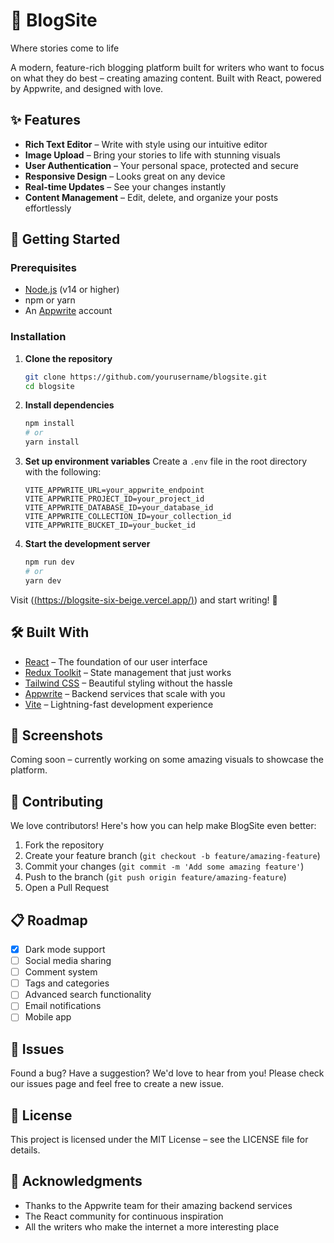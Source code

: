 # 📝 BlogSite

Where stories come to life

A modern, feature-rich blogging platform built for writers who want to focus on what they do best – creating amazing content. Built with React, powered by Appwrite, and designed with love.

## ✨ Features
- **Rich Text Editor** – Write with style using our intuitive editor
- **Image Upload** – Bring your stories to life with stunning visuals
- **User Authentication** – Your personal space, protected and secure
- **Responsive Design** – Looks great on any device
- **Real-time Updates** – See your changes instantly
- **Content Management** – Edit, delete, and organize your posts effortlessly

## 🚀 Getting Started

### Prerequisites
- [Node.js](https://nodejs.org/) (v14 or higher)
- npm or yarn
- An [Appwrite](https://appwrite.io/) account

### Installation

1. **Clone the repository**
   ```bash
   git clone https://github.com/yourusername/blogsite.git
   cd blogsite
   ```
2. **Install dependencies**
   ```bash
   npm install
   # or
   yarn install
   ```
3. **Set up environment variables**
   Create a `.env` file in the root directory with the following:
   ```env
   VITE_APPWRITE_URL=your_appwrite_endpoint
   VITE_APPWRITE_PROJECT_ID=your_project_id
   VITE_APPWRITE_DATABASE_ID=your_database_id
   VITE_APPWRITE_COLLECTION_ID=your_collection_id
   VITE_APPWRITE_BUCKET_ID=your_bucket_id
   ```
4. **Start the development server**
   ```bash
   npm run dev
   # or
   yarn dev
   ```

Visit ([(https://blogsite-six-beige.vercel.app/)](https://blogsite-six-beige.vercel.app/)) and start writing! 🎉

## 🛠️ Built With
- [React](https://react.dev/) – The foundation of our user interface
- [Redux Toolkit](https://redux-toolkit.js.org/) – State management that just works
- [Tailwind CSS](https://tailwindcss.com/) – Beautiful styling without the hassle
- [Appwrite](https://appwrite.io/) – Backend services that scale with you
- [Vite](https://vitejs.dev/) – Lightning-fast development experience

## 📸 Screenshots
Coming soon – currently working on some amazing visuals to showcase the platform.

## 🤝 Contributing
We love contributors! Here's how you can help make BlogSite even better:

1. Fork the repository
2. Create your feature branch (`git checkout -b feature/amazing-feature`)
3. Commit your changes (`git commit -m 'Add some amazing feature'`)
4. Push to the branch (`git push origin feature/amazing-feature`)
5. Open a Pull Request

## 📋 Roadmap
- [x] Dark mode support
- [ ] Social media sharing
- [ ] Comment system
- [ ] Tags and categories
- [ ] Advanced search functionality
- [ ] Email notifications
- [ ] Mobile app

## 🐛 Issues
Found a bug? Have a suggestion? We'd love to hear from you! Please check our issues page and feel free to create a new issue.

## 📄 License
This project is licensed under the MIT License – see the LICENSE file for details.

## 🙏 Acknowledgments
- Thanks to the Appwrite team for their amazing backend services
- The React community for continuous inspiration
- All the writers who make the internet a more interesting place
